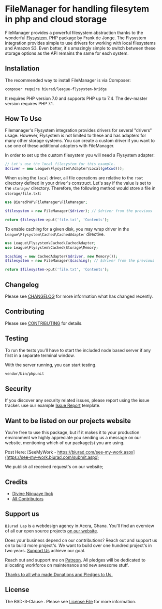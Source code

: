 # FileManager for handling filesytem in php and cloud storage

FileManager provides a powerful filesystem abstraction thanks to the wonderful [Flysystem](https://github.com/thephpleague/flysystem). PHP package by Frank de Jonge. The Flysystem integration provides simple to use drivers for working with local filesystems and Amazon S3. Even better, it's amazingly simple to switch between these storage options as the API remains the same for each system.

## Installation

The recommended way to install FileManager is via Composer:

```bash
composer require biurad/league-flysystem-bridge
```

It requires PHP version 7.0 and supports PHP up to 7.4. The dev-master version requires PHP 7.1.

## How To Use

Filemanager's Flysystem integration provides drivers for several "drivers" usage. However, Flysystem is not limited to these and has adapters for many other storage systems. You can create a custom driver if you want to use one of these additional adapters with FileManager.

In order to set up the custom filesystem you will need a Flysystem adapter:

```php
// Let's use the local filesystem for this example.
$driver = new League\Flysystem\Adapter\Local(getcwd());
```

When using the `local` driver, all file operations are relative to the `root` directory defined in your driver's construct. Let's say if the value is set to the `storage/` directory. Therefore, the following method would store a file in `storage/file.txt`:

```php
use BiuradPHP\FileManager\FileManager;

$filesystem = new FileManager($driver); // $driver from the previous

return $filesystem->put('file.txt', 'Contents');
```

To enable caching for a given disk, you may wrap driver in the `League\Flysystem\Cached\CachedAdapter` directive.

```php
use League\Flysystem\Cached\CachedAdapter;
use League\Flysystem\Cached\Storage\Memory;

$caching = new CachedAdapter($driver, new Memory());
$filesystem = new FileManager($caching); // $driver from the previous

return $filesystem->put('file.txt', 'Contents');
```

## Changelog

Please see [CHANGELOG](CHANGELOG.md) for more information what has changed recently.

## Contributing

Please see [CONTRIBUTING](CONTRIBUTING.md) for details.

## Testing

To run the tests you'll have to start the included node based server if any first in a separate terminal window.

With the server running, you can start testing.

```bash
vendor/bin/phpunit
```

## Security

If you discover any security related issues, please report using the issue tracker.
use our example [Issue Report](.github/ISSUE_TEMPLATE/Bug_report.md) template.

## Want to be listed on our projects website

You're free to use this package, but if it makes it to your production environment we highly appreciate you sending us a message on our website, mentioning which of our package(s) you are using.

Post Here: [SeeMyWork - https://biurad.com/see-my-work.aspx](https://see-my-work.biurad.com/submit.aspx)

We publish all received request's on our website;

## Credits

- [Divine Niiquaye Ibok](https://divineniiquayeibok.com)
- [All Contributors](https://biurad.com/projects/filemanager/contributers)

## Support us

`Biurad Lap` is a webdesign agency in Accra, Ghana. You'll find an overview of all our open source projects [on our website](https://biurad.com/opensource).

Does your business depend on our contributions? Reach out and support us on to build more project's. We want to build over one hundred project's in two years. [Support Us](https://biurad.com/donate) achieve our goal.

Reach out and support me on [Patreon](https://www.patreon.com/biurad). All pledges will be dedicated to allocating workforce on maintenance and new awesome stuff.

[Thanks to all who made Donations and Pledges to Us.](.github/ISSUE_TEMPLATE/Support_us.md)

## License

The BSD-3-Clause . Please see [License File](LICENSE.md) for more information.
